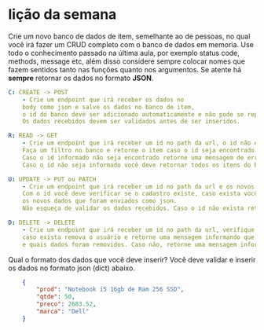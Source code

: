 # lição da semana

Crie um novo banco de dados de item, semelhante ao de pessoas, no qual você irá fazer um CRUD completo com o banco de dados em memoria.
Use todo o conhecimento passado na última aula, por exemplo status code, methods, message etc, além disso considere sempre colocar nomes que fazem sentidos tanto nas funções quanto nos argumentos. Se atente há **sempre** retornar os dados no formato **JSON**.

``` yaml
C: CREATE -> POST
    - Crie um endpoint que irá receber os dados no 
    body como json e salve os dados no banco de item,
    o id do banco deve ser adicionado automaticamente e não pode se repetir. 
    Os dados recebidos devem ser validados antes de ser inseridos.

R: READ -> GET
    - Crie um endpoint que irá receber um id no path da url, o id não é obrigatório.
    Faça um filtro no banco e retorne o item caso o id seja encontrado.
    Caso o id informado não seja encontrado retorne uma mensagem de error com status de não encontrado.
    Caso o id não seja informado você deve retornar todos os itens do banco.

U: UPDATE -> PUT ou PATCH
    - Crie um endpoint que irá receber um id no path da url e os novos dados como json no body.
    Com o id você deve verificar se o cadastro existe, caso exista você deve fazer update com 
    os novos dados que foram enviados como json. 
    Não esqueça de validar os dados recebidos. Caso o id não exista retorne uma mensagem de erro informando. 

D: DELETE -> DELETE
    - Crie um endpoint que irá receber um id no path da url, verifique se o id existe, 
    caso exista remova o usuário e retorne uma mensagem informando que o usuário foi removido 
    e quais dados foram removidos. Caso não, retorne uma mensagem informando o erro.
```

Qual o formato dos dados que você deve inserir? Você deve validar e inserir os dados no formato json (dict) abaixo.

``` json
    {
        "prod": "Notebook i5 16gb de Ram 256 SSD",
        "qtde": 50,
        "preco": 2683.52,
        "marca": "Dell"
    }
```